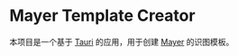 # Mayer Template Creator

本项目是一个基于 [Tauri](https://tauri.app) 的应用，用于创建 [Mayer](https://github.com/pboymt/Mayer) 的识图模板。


